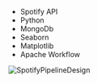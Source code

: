 
* Spotify API
* Python
* MongoDb
* Seaborn
* Matplotlib
* Apache Workflow

![SpotifyPipelineDesign](https://user-images.githubusercontent.com/69304233/196136820-e5c93e0d-8c50-4bac-82c0-c4e1791f865d.png)

